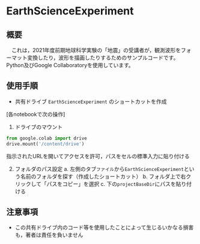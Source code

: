 # EarthScienceExperiment

## 概要
　これは，2021年度前期地球科学実験の「地震」の受講者が，観測波形をフォーマット変換したり，波形を描画したりするためのサンプルコードです。Python及びGoogle Collaboratoryを使用しています。

## 使用手順
- 共有ドライブ `EarthScienceExperiment` のショートカットを作成

[各notebookで次の操作]
1. ドライブのマウント
  ```python
  from google.colab import drive
  drive.mount('/content/drive') 
  ```
  指示されたURLを開いてアクセスを許可，パスをセルの標準入力に貼り付ける

2. フォルダのパス設定
  a. 左側のタブ`ファイル`から`EarthScienceExperiment`という名前のフォルダを探す（作成したショートカット）
  b. フォルダ上で右クリックして「パスをコピー」を選択
  c. 下の`projectBaseDir`にパスを貼り付ける

## 注意事項
- この共有ドライブ内のコード等を使用したことによって生じるいかなる損害も，著者は責任を負いません
